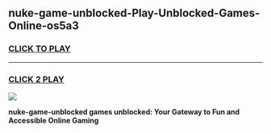 
## nuke-game-unblocked-Play-Unblocked-Games-Online-os5a3
<h3>
<a href="https://premium76.site?title=nuke-game-unblocked&ref=25A">CLICK TO PLAY</a></h3>
<hr>

<h3>
<a href="https://premium76.site?title=nuke-game-unblocked&ref=25A">CLICK 2 PLAY</a>
  
</h3>

<a href="https://premium76.site?title=nuke-game-unblocked&ref=25A"><img src="https://clearcache.store/games.png"></a>


**nuke-game-unblocked games unblocked: Your Gateway to Fun and Accessible Online Gaming**
